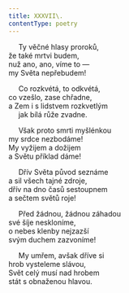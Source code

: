 ```yaml
---
title: XXXVII\.
contentType: poetry
---
```


     Ty věčné hlasy proroků,  
že také mrtvi budem,  
nuž ano, ano, víme to —  
my Světa nepřebudem!

  

     Co rozkvétá, to odkvétá,  
co vzešlo, zase chřadne,  
a Zem i s lidstvem rozkvetlým  
     jak bílá růže zvadne.

  

     Však proto smrti myšlénkou  
my srdce nezbodáme!  
My vyžijem a dožijem  
a Světu příklad dáme!

  

     Dřív Světa původ seznáme  
a sil všech tajné zdroje,  
dřív na dno časů sestoupnem  
a sečtem světů roje!

  

     Před žádnou, žádnou záhadou  
své šíje neskloníme,  
o nebes klenby nejzazší  
svým duchem zazvoníme!

  

     My umřem, avšak dříve si  
hrob vysteleme slávou,  
Svět celý musí nad hrobem  
stát s obnaženou hlavou.
